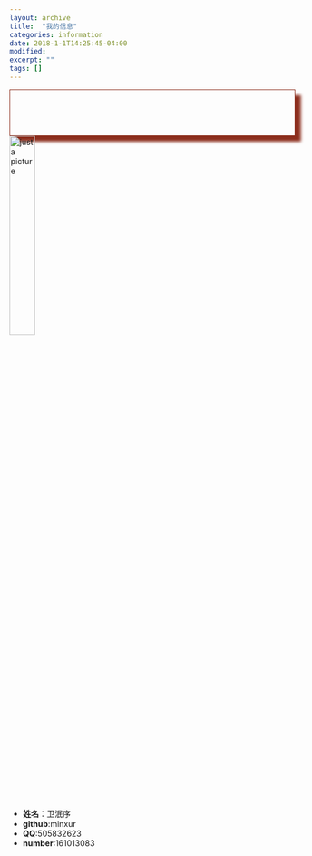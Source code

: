 ```yaml
---
layout: archive
title:  "我的信息"
categories: information
date: 2018-1-1T14:25:45-04:00
modified:
excerpt: ""
tags: []
---
```


<div class="row img-rounded" style="padding:40px; box-shadow: 10px 10px 5px #8C2E1D; border: 1px solid #8C2E1D;">



</div>

<div class="row">
<div class="col-md-15">

<img src="https://minxur.github.io/images/infor.jpg" alt="just a picture" style="width: 30%" type="image/jpg">


</div>
<div class="col-md-30" markdown="1">

- **姓名**：卫泯序
- **github**:minxur
- **QQ**:505832623
- **number**:161013083

</div>
</div>
